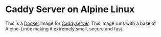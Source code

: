 # Caddy Server on Alpine Linux

This is a [Docker](https://www.docker.com/) image for [Caddyserver](https://caddyserver.com/). This image runs with a base of Alpine-Linux making it extremely small, secure and fast. 
